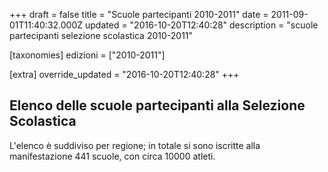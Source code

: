 +++
draft = false
title = "Scuole partecipanti 2010-2011"
date = 2011-09-01T11:40:32.000Z
updated = "2016-10-20T12:40:28"
description = "scuole partecipanti selezione scolastica 2010-2011"

[taxonomies]
edizioni = ["2010-2011"]

[extra]
override_updated = "2016-10-20T12:40:28"
+++
## Elenco delle scuole partecipanti alla Selezione Scolastica

L'elenco è suddiviso per regione; in totale si sono iscritte alla manifestazione 441 scuole, con circa 10000 atleti.
